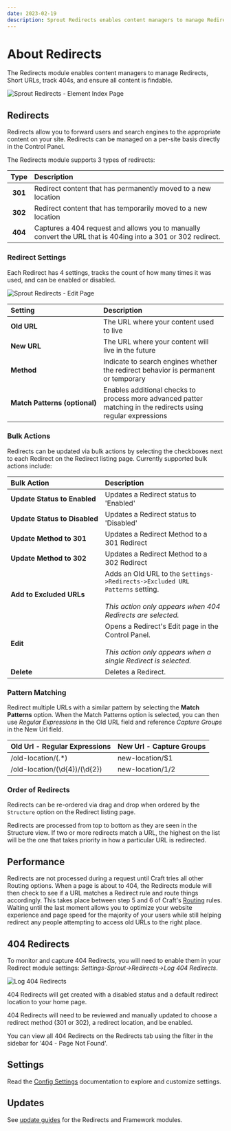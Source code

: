 ```yaml
---
date: 2023-02-19
description: Sprout Redirects enables content managers to manage Redirects, Short URLs, track 404s, and ensure all content is findable.
---
```


# About Redirects

The Redirects module enables content managers to manage Redirects, Short URLs, track 404s, and ensure all content is findable.

![Sprout Redirects - Element Index Page](../images/seo/redirects-index.png)

## Redirects

Redirects allow you to forward users and search engines to the appropriate content on your site. Redirects can be managed on a per-site basis directly in the Control Panel.

The Redirects module supports 3 types of redirects:

| Type | Description |
|:-------------:|:----------- |
| **301** | Redirect content that has permanently moved to a new location |
| **302** | Redirect content that has temporarily moved to a new location |
| **404** | Captures a 404 request and allows you to manually convert the URL that is 404ing into a 301 or 302 redirect. |

### Redirect Settings

Each Redirect has 4 settings, tracks the count of how many times it was used, and can be enabled or disabled.

![Sprout Redirects - Edit Page](../images/seo/redirect-edit-page.png)

| Setting          | Description |
|:---------------- |:----------- |
| **Old&nbsp;URL** | The URL where your content used to live |
| **New&nbsp;URL** | The URL where your content will live in the future |
| **Method** | Indicate to search engines whether the redirect behavior is permanent or temporary |
| **Match&nbsp;Patterns&nbsp;(optional)** | Enables additional checks to process more advanced patter matching in the redirects using regular expressions |

### Bulk Actions

Redirects can be updated via bulk actions by selecting the checkboxes next to each Redirect on the Redirect listing page. Currently supported bulk actions include:

| Bulk Action      | Description |
|:---------------- |:----------- |
| **Update&nbsp;Status&nbsp;to&nbsp;Enabled** | Updates a Redirect status to 'Enabled' |
| **Update&nbsp;Status&nbsp;to&nbsp;Disabled** | Updates a Redirect status to 'Disabled' |
| **Update&nbsp;Method&nbsp;to&nbsp;301** | Updates a Redirect Method to a 301 Redirect |
| **Update&nbsp;Method&nbsp;to&nbsp;302** | Updates a Redirect Method to a 302 Redirect |
| **Add&nbsp;to&nbsp;Excluded&nbsp;URLs** | Adds an Old URL to the `Settings->Redirects->Excluded URL Patterns` setting.<br><br> _This action only appears when 404 Redirects are selected._ |
| **Edit** | Opens a Redirect's Edit page in the Control Panel.<br><br> _This action only appears when a single Redirect is selected._ |
| **Delete** | Deletes a Redirect. |

### Pattern Matching

Redirect multiple URLs with a similar pattern by selecting the **Match Patterns** option. When the Match Patterns option is selected, you can then use _Regular Expressions_ in the Old URL field and reference _Capture Groups_ in the New Url field.

| Old Url - Regular Expressions    | New Url - Capture Groups    |
|:-------------------------------- |:--------------------------- |
| /old-location/(.*)               | new-location/$1             |
| /old-location/(\d{4})/(\d{2})    | new-location/$1/$2          |

### Order of Redirects

Redirects can be re-ordered via drag and drop when ordered by the `Structure` option on the Redirect listing page.

Redirects are processed from top to bottom as they are seen in the Structure view. If two or more redirects match a URL, the highest on the list will be the one that takes priority in how a particular URL is redirected.

## Performance

Redirects are not processed during a request until Craft tries all other Routing options. When a page is about to 404, the Redirects module will then check to see if a URL matches a Redirect rule and route things accordingly. This takes place between step 5 and 6 of Craft's [Routing](https://craftcms.com/docs/routing) rules. Waiting until the last moment allows you to optimize your website experience and page speed for the majority of your users while still helping redirect any people attempting to access old URLs to the right place.

## 404 Redirects

To monitor and capture 404 Redirects, you will need to enable them in your Redirect module settings: _Settings-Sprout->Redirects->Log 404 Redirects_.

![Log 404 Redirects](../images/seo/404-redirect-settings.png)

404 Redirects will get created with a disabled status and a default redirect location to your home page.

404 Redirects will need to be reviewed and manually updated to choose a redirect method (301 or 302), a redirect location, and be enabled.

You can view all 404 Redirects on the Redirects tab using the filter in the sidebar for '404 - Page Not Found'.

## Settings

Read the [Config Settings](./../configuration/sprout-config.md) documentation to explore and customize settings.

## Updates

See [update guides](../configuration/updates.md) for the Redirects and Framework modules.
